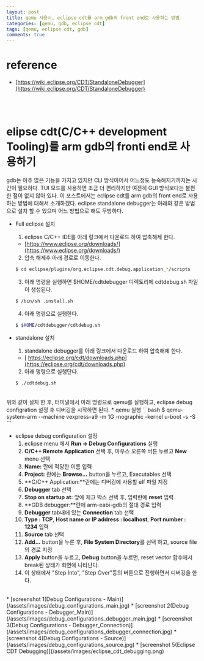 ```yaml
---
layout: post
title: qemu 사용시, eclipse cdt를 arm gdb의 front end로 사용하는 방법
categories: [qemu, gdb, eclipse cdt]
tags: [qemu, eclipse cdt, gdb]
comments: true
--- 
```

# reference
  * [https://wiki.eclipse.org/CDT/StandaloneDebugger](https://wiki.eclipse.org/CDT/StandaloneDebugger)
<br />
<br />

# elipse cdt(C/C++ development Tooling)를 arm gdb의 fronti end로 사용하기 
 gdb는 아주 많은 기능을 가지고 있지만 CLI 방식이어서 어느정도 능숙해지기까지는 시간이 필요하다. TUI 모드를 사용하면 조금 더 편리하지만 여전히 GUI 방식보다는 불편한 점이 없지 않아 있다. 이 포스트에서는 eclipse cdt를 arm gdb의 front end로
 사용하는 방법에 대해서 소개하겠다. 
  eclipse standalone debugger는 아래와 같은 방법으로 설치 할 수 있으며 어느 방법으로 해도 무방하다.
* Full eclipse 설치
  1. eclipse C/C++ IDE를 아래 링크에서 다운로드 하여 압축해제 한다.
    * [https://www.eclipse.org/downloads/](https://www.eclipse.org/downloads/)
  2. 압축 해제후 아래 경로로 이동한다.
    ```bash
    $ cd eclipse/plugins/org.eclipse.cdt.debug.application_*/scripts
    ```
  3. 아래 명령을 실행하면 $HOME/cdtdebugger 디렉토리에 cdtdebug.sh 파일이 생성된다. 
    ```bash
    $ /bin/sh .install.sh
    ```
  4. 아래 명령으로 실행한다.
    ```bash
    $ $HOME/cdtdebugger/cdtdebug.sh
    ``` 

* standalone 설치
  1. standalone debugger를 아래 링크에서 다운로드 하여 압축해제 한다.
    * [ https://eclipse.org/cdt/downloads.php](https://eclipse.org/cdt/downloads.php)
  2. 아래 명령으로 실행단다.
    ```bash
    $ ./cdtdebug.sh 
    ```

<br />
 위와 같이 설치 한 후, 터미널에서 아래 명령으로 qemu를 실행하고, eclipse debug configration 설정 후 디버깅을 시작하면 된다.
* qemu 실행
```bash
$ qemu-system-arm --machine vexpress-a9 -m 1G -nographic -kernel u-boot -s -S 
```

* eclipse debug configuration 설정
  1. eclipse menu 에서 **Run -> Debug Configurations** 실행
  2. **C/C++ Remote Application** 선택 후, 마우스 오른쪽 버튼 누르고 **New** menu 선택
  3. **Name:** 란에 적당한 이름 입력
  4. **Project:** 란에는 **Browse...** button을 누르고, Executables 선택
  5. **C/C++ Application:**란에는 디버깅에 사용할 elf 파일 지정
  6. **Debugger** tab 선택
  7. **Stop on startup at:** 앞에 체크 박스 선택 후, 입력란에 **reset** 입력
  8. **GDB debugger:**란에 arm-eabi-gdb의 절대 경로 입력
  9. **Debugger** tab내에 있는 **Connection** tab 선택
  10. **Type : TCP**, **Host name or IP address : localhost**, **Port number : 1234** 입력
  11. **Source** tab 선택
  12. **Add...** button을 누른 후, **File System Directory**를 선택 하고, source
      file의 경로 지정
  13. **Apply** button을 누르고, **Debug** button을 누르면, reset vector 함수에서 break된 상태가 화면에 나타난다.
  14. 이 상태에서 "Step Into", "Step Over"등의 버튼으로 진행하면서 디버깅을
      한다.

<br />
* [screenshot 1(Debug Configurations - Main)](/assets/images/debug_configurations_main.jpg)
* [screenshot 2(Debug Configurations - Debugger_Main)](/assets/images/debug_configurations_debugger_main.jpg)
* [screenshot 3(Debug Configurations - Debugger_Connection)](/assets/images/debug_configurations_debugger_connection.jpg)
* [screenshot 4(Debug Configurations - Source)](/assets/images/debug_configurations_source.jpg)
* [screenshot 5(Eclipse CDT Debugging)](/assets/images/eclipse_cdt_debugging.png)




